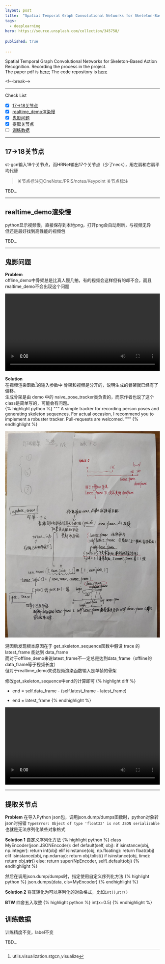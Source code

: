 ```yaml
---
layout: post
title:  "Spatial Temporal Graph Convolutional Networks for Skeleton-Based Action Recognition"
tags:
  - deeplearning
hero: https://source.unsplash.com/collection/345758/

published: true

---
```


Spatial Temporal Graph Convolutional Networks for Skeleton-Based Action Recognition.
Recording the process in the project.   
The paper pdf is [here](../resources/Spatial&#32;Temporal&#32;Graph&#32;Convolutional&#32;Networks&#32;for&#32;Skeleton-Based&#32;Action&#32;Recognition.pdf); 
The code repository is [here](https://github.com/littlepure2333/st-gcn)

<!–-break-–>

----------------------------------------

Check List
- [x] [17->18关节点](##17->18关节点)
- [x] [realtime_demo渲染慢](##realtime_demo渲染慢)
- [x] [鬼影问题](##鬼影问题)
- [x] [提取关节点](##提取关节点)
- [ ] [训练数据](##训练数据)

----------------------------------------

## 17->18关节点
st-gcn输入18个关节点，而HRNet输出17个关节点（少了neck），用左肩和右肩平均代替
> 关节点标注见OneNote:/PRIS/notes/Keypoint 关节点标注

TBD...

-----------------------------

## realtime_demo渲染慢
python显示视频慢，直接保存到本地png，打开png会自动刷新，与视频无异    
但还是最好找到高性能的视频包

TBD...

------------------------------

## 鬼影问题
**Problem**    
offline_demo中骨架总是比真人慢几拍，有的视频会这样但有的却不会，而且realtime_demo不会出现这个问题

<video src="../resources/swipe1_dataframe_250.mp4" width="100%" controls preload></video>

**Solution**   
在视频渲染函数[^1]的输入参数中 骨架和视频是分开的，说明生成的骨架就已经有了偏移。    
生成骨架是由 demo 中的 naive_pose_tracker类负责的，而原作者也说了这个class是简单写的，可能会有问题。    
{% highlight python %}
""" A simple tracker for recording person poses and generating skeleton sequences.
For actual occasion, I recommend you to implement a robuster tracker.
Pull-requests are welcomed.
"""
{% endhighlight %}

![pose tracker](../resources/pose_tracker.jpg) 

溯因后发现根本原因在于 get_skeleton_sequence函数中假设 trace 的 latest_frame 能达到 data_frame   
而对于offline_demo来说latest_frame不一定总是达到data_frame（offline的data_frame等于视频长度）    
但对于realtime_demo来说视频渲染函数输入是单帧的骨架

修改get_skeleton_sequence中end的计算即可
{% highlight diff %}
- end = self.data_frame - (self.latest_frame - latest_frame)
+ end = latest_frame
{% endhighlight %}

<video src="../resources/swipe1_no_problem.mp4" width="100%" controls preload></video>

***

## 提取关节点
**Problem**
在导入Python json包，调用json.dump/dumps函数时，python对象转json时报错 `TypeError: Object of type 'float32' is not JSON serializable` 也就是无法序列化某些对象格式

**Solution 1**
自定义序列化方法
{% highlight python %}
class MyEncoder(json.JSONEncoder):
    def default(self, obj):
        if isinstance(obj, np.integer):
            return int(obj)
        elif isinstance(obj, np.floating):
            return float(obj)
        elif isinstance(obj, np.ndarray):
            return obj.tolist()
        if isinstance(obj, time):
            return obj.__str__()
        else:
            return super(NpEncoder, self).default(obj)
{% endhighlight %}

然后在调用json.dump/dumps时，指定使用自定义序列化方法
{% highlight python %}
json.dumps(data, cls=MyEncoder) 
{% endhighlight %}

**Solution 2**
将其转化为可以序列化的对象格式，比如`int()`,`str()`

**BTW**
四舍五入取整
{% highlight python %}
int(x+0.5)
{% endhighlight %}

## 训练数据
训练精度不变，label不变

TBD...

[^1]: utils.visualization.stgcn_visualize